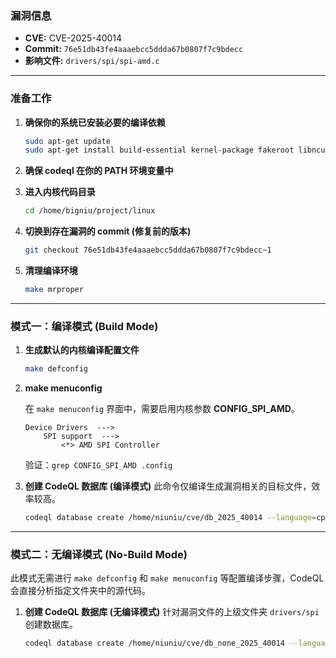 ### **漏洞信息**

*   **CVE:** CVE-2025-40014
*   **Commit:** `76e51db43fe4aaaebcc5ddda67b0807f7c9bdecc`
*   **影响文件:** `drivers/spi/spi-amd.c`

---

### **准备工作**

1.  **确保你的系统已安装必要的编译依赖**

    ```bash
    sudo apt-get update
    sudo apt-get install build-essential kernel-package fakeroot libncurses5-dev libssl-dev ccache flex bison libelf-dev clang llvm
    ```

2.  **确保 codeql 在你的 PATH 环境变量中**

3.  **进入内核代码目录**

    ```bash
    cd /home/bigniu/project/linux
    ```

4.  **切换到存在漏洞的 commit (修复前的版本)**

    ```bash
    git checkout 76e51db43fe4aaaebcc5ddda67b0807f7c9bdecc~1
    ```

5.  **清理编译环境**

    ```bash
    make mrproper
    ```

---

### **模式一：编译模式 (Build Mode)**

1.  **生成默认的内核编译配置文件**

    ```bash
    make defconfig
    ```

2.  **make menuconfig**

    在 `make menuconfig` 界面中，需要启用内核参数 **CONFIG_SPI_AMD**。

    ```text
    Device Drivers  --->
        SPI support  --->
            <*> AMD SPI Controller
    ```

    验证：`grep CONFIG_SPI_AMD .config`

3.  **创建 CodeQL 数据库 (编译模式)**
    此命令仅编译生成漏洞相关的目标文件，效率较高。

    ```bash
    codeql database create /home/niuniu/cve/db_2025_40014 --language=cpp --command="make CC=clang-15 LLVM=1 drivers/spi/spi-amd.o"
    ```

---

### **模式二：无编译模式 (No-Build Mode)**

此模式无需进行 `make defconfig` 和 `make menuconfig` 等配置编译步骤，CodeQL 会直接分析指定文件夹中的源代码。

1.  **创建 CodeQL 数据库 (无编译模式)**
    针对漏洞文件的上级文件夹 `drivers/spi` 创建数据库。

    ```bash
    codeql database create /home/niuniu/cve/db_none_2025_40014 --language=cpp --source-root=/home/niuniu/linux/drivers/spi --build-mode=none
    ```